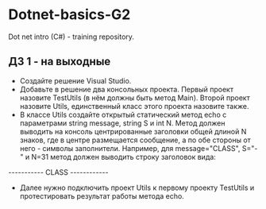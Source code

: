 # Dotnet-basics-G2
Dot net intro (C#)  - training repository.
## ДЗ 1 - на выходные

- Создайте решение Visual Studio.
- Добавьте в решение два консольных проекта.
Первый проект назовите TestUtils (в нём должны быть метод Main). Второй проект назовите Utils, единственный класс
этого проекта назовите также.
- В классе Utils создайте открытый статический метод 
echo с параметрами string message, string S и int N.
Метод должен выводить на консоль центрированные заголовки общей длиной N знаков,
где в центре размещается сообщение, а по обе стороны от него - символы заполнители.
Например, для message="CLASS", S="-" и N=31 
метод должен выводить строку заголовок вида:

----------- CLASS ------------
- Далее нужно подключить проект Utils к первому проекту TestUtils и протестировать
результат работы метода echo.

